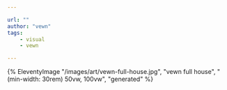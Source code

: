 ```yaml
---

url: ""
author: "vewn"
tags:
    - visual
    - vewn

---
```

{% EleventyImage "/images/art/vewn-full-house.jpg", "vewn full house", "(min-width: 30rem) 50vw, 100vw", "generated" %}